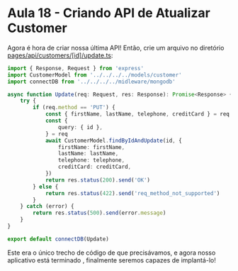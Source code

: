 # Aula 18 - Criando API de Atualizar Customer

Agora é hora de criar nossa última API! Então, crie um arquivo no
diretório [pages/api/customers/[id]/update.ts](pages/api/customers/[id]/update.ts):
```typescript
import { Response, Request } from 'express'
import CustomerModel from '../../../../models/customer'
import connectDB from '../../../../midleware/mongodb'

async function Update(req: Request, res: Response): Promise<Response> {
    try {
        if (req.method == 'PUT') {
            const { firstName, lastName, telephone, creditCard } = req.body
            const {
                query: { id },
            } = req
            await CustomerModel.findByIdAndUpdate(id, {
                firstName: firstName,
                lastName: lastName,
                telephone: telephone,
                creditCard: creditCard,
            })
            return res.status(200).send('OK')
        } else {
            return res.status(422).send('req_method_not_supported')
        }
    } catch (error) {
        return res.status(500).send(error.message)
    }
}

export default connectDB(Update)

```


Este era o único trecho de código de que precisávamos, e agora nosso aplicativo está terminado ,
finalmente seremos capazes de implantá-lo!
